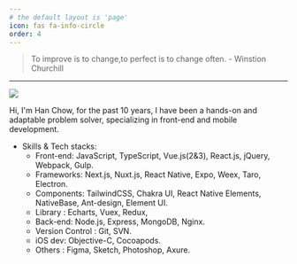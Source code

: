 ```yaml
---
# the default layout is 'page'
icon: fas fa-info-circle
order: 4
---
```


> To improve is to change,to perfect is to change often. - Winstion Churchill

<!-- > 要进步就要去改变;要追求完美就要不断改变. - 温斯顿·丘吉尔 -->

---


![](https://images.unsplash.com/photo-1504805572947-34fad45aed93?ixlib=rb-4.0.3&ixid=MnwxMjA3fDB8MHxwaG90by1wYWdlfHx8fGVufDB8fHx8&auto=format&fit=crop&w=1740&q=80)


Hi, I'm Han Chow, for the past 10 years, I have been a hands-on and adaptable problem solver, specializing in front-end and mobile development. 

- Skills & Tech stacks:
   -  Front-end: JavaScript, TypeScript, Vue.js(2&3), React.js, jQuery, Webpack, Gulp.
   -  Frameworks: Next.js, Nuxt.js, React Native, Expo, Weex, Taro, Electron.
   -  Components: TailwindCSS, Chakra UI, React Native Elements, NativeBase, Ant-design, Element UI.
   -  Library : Echarts, Vuex, Redux,
   -  Back-end: Node.js, Express, MongoDB, Nginx.
   -  Version Control : Git, SVN.
   -  iOS dev: Objective-C, Cocoapods.
   -  Others : Figma, Sketch, Photoshop, Axure.





